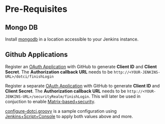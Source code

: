 # Pre-Requisites

## Mongo DB

Install [mongodb](https://www.mongodb.org/) in a location accessible to your Jenkins instance.


## Github Applications

Register an [OAuth
Application](https://github.com/settings/applications/new) with GitHub
to generate __Client ID__ and __Client Secret__. 
The __Authorization callback URL__ needs to be `http://<YOUR-JENKINS-URL>/dotci/finishLogin`

Register a separate [OAuth
Application](https://github.com/settings/applications/new) with GitHub
to generate __Client ID__ and __Client Secret__. 
The __Authorization callback URL__ needs to be `http://<YOUR-JENKINS-URL>/securityRealm/finishLogin`. 
This will later be used in conjuction to enable  [Matrix-based+security](https://wiki.jenkins-ci.org/display/JENKINS/Matrix-based+security).

[configure-dotci.groovy](https://github.com/DotCi/jenkinsci-dotci-example/blob/master/configure-dotci.groovy) is a sample configuration using [Jenkins+Script+Console](https://wiki.jenkins-ci.org/display/JENKINS/Jenkins+Script+Console) to apply both values above and more.
